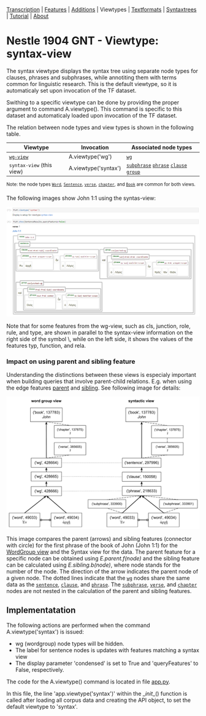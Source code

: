 <a name="start"></a>
<div class="hidden-content">
<a href="transcription.md">Transcription</a> | <a href="features/README.md#start">Features</a> | <a href="additions/README.md#start">Additions</a> |  Viewtypes | <a href="textformats.md#start">Textformats</a> |  <a href="syntaxtrees.md#start">Syntaxtrees</a> | <a href="tutorial/README.md#start">Tutorial</a> | <a href="about.md#start">About</a>
</div>

# Nestle 1904 GNT - Viewtype: syntax-view

The syntax viewtype displays the syntax tree using separate node types for clauses, phrases and subphrases, while annotiting them with terms common for linguistic research. This is the default viewtype, so it is automaticaly set upon invocation of the TF dataset.

Swithing to a specific viewtype can be done by providing the proper argument to command A.viewtype(). This command is specific to this dataset and automaticaly loaded upon invocation of the TF dataset.

The relation between node types and view types is shown in the following table.

Viewtype | Invocation | Associated node types | 
--- | --- | ---
[`wg-view`](wg-view.md#start) | A.viewtype('wg') |  [`wg`](features/featuresbynodetype.md#wordgroup-nodes) 
`syntax-view` (this view) | A.viewtype('syntax') | [`subphrase`](features/featuresbynodetype.md#subphrase-nodes) [`phrase`](features/featuresbynodetype.md#phrase-nodes) [`clause`](features/featuresbynodetype.md#clause-nodes) [`group`](features/featuresbynodetype.md#group-nodes)

<sup>Note: the node types  [`Word`](features/featuresbynodetype.md#word-nodes), [`Sentence`](features/featuresbynodetype.md#sentence-nodes), [`verse`](features/featuresbynodetype.md#verse-nodes), [`chapter`](features/featuresbynodetype.md#chapter-nodes), and [`Book`](features/featuresbynodetype.md#book-nodes) are common for both views.</sup>


The following images show John 1:1 using the syntas-view:

<img src="features/images/John_1_1_syntax-view.png" width="650">

Note that for some features from the wg-view, such as cls, junction, role, rule, and type, are shown in parallel to the syntax-view information on the right side of the symbol \\, while on the left side, it shows the values of the features typ, function, and rela.

### Impact on using parent and sibling feature 

Understanding the distinctions between these views is especialy important when building queries that involve parent-child relations. E.g. when using the edge features [parent](features/parent.md#start) and [sibling](features/sibling.md#start). See following image for details:

<img src="features/images/wordgroup_syntactic_view.png" width="600">

This image compares the parent (arrows) and sibling features (connector with circle) for the first phrase of the book of John (John 1:1) for the [WordGroup view](wg-view.md#start) and the Syntax view for the data. The parent feature for a specific node can be obtained using *E.parent.f(node)* and the sibling feature can be calculated using *E.sibling.b(node)*, where node stands for the number of the node. The direction of the arrow indicates the parent node of a given node. The dotted lines indicate that the [`wg`](features/featuresbynodetype.md#wordgroup-nodes) nodes share the same data as the [`sentence`](features/featuresbynodetype.md#sentence-nodes), [`clause`](features/featuresbynodetype.md#clause-nodes), and [`phrase`](features/featuresbynodetype.md#phrase-nodes). The [`subphrase`](features/featuresbynodetype.md#subphrase-nodes), [`verse`](featuresbynodetype.md#verse-nodes), and [`chapter`](features/featuresbynodetype.md#chapter-nodes) nodes are not nested in the calculation of the parent and sibling features.

## Implementatation

The following actions are performed when the command A.viewtype('syntax') is issued:
  * wg (wordgroup) node types will be hidden.
  * The label for sentence nodes is updates with features matching a syntax view
  * The display parameter 'condensed' is set to True and 'queryFeatures' to False, respectively.

The code for the A.viewtype() command is located in file [app.py](../app/app.py). 

In this file, the line 'app.viewtype('syntax')' within the \__init__() function is called after loading all corpus data and creating the API object, to set the default viewtype to 'syntax'.
